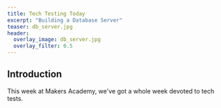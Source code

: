 ```yaml
---
title: Tech Testing Today
excerpt: "Building a Database Server"
teaser: db_server.jpg
header:
  overlay_image: db_server.jpg
  overlay_filter: 0.5
---
```


## Introduction

This week at Makers Academy, we've got a whole week devoted to tech tests. 
